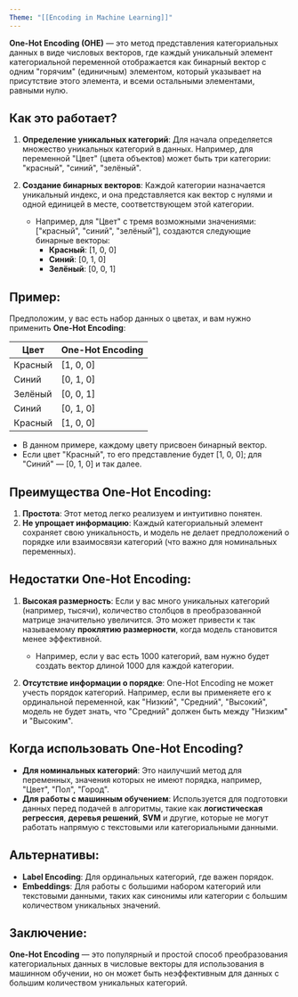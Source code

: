 ```yaml
---
Theme: "[[Encoding in Machine Learning]]"
---
```

**One-Hot Encoding (OHE)** — это метод представления категориальных данных в виде числовых векторов, где каждый уникальный элемент категориальной переменной отображается как бинарный вектор с одним "горячим" (единичным) элементом, который указывает на присутствие этого элемента, и всеми остальными элементами, равными нулю.

## Как это работает?

1. **Определение уникальных категорий**: Для начала определяется множество уникальных категорий в данных. Например, для переменной "Цвет" (цвета объектов) может быть три категории: "красный", "синий", "зелёный".
  
2. **Создание бинарных векторов**: Каждой категории назначается уникальный индекс, и она представляется как вектор с нулями и одной единицей в месте, соответствующем этой категории.
   - Например, для "Цвет" с тремя возможными значениями: ["красный", "синий", "зелёный"], создаются следующие бинарные векторы:
     - **Красный**: [1, 0, 0]
     - **Синий**: [0, 1, 0]
     - **Зелёный**: [0, 0, 1]

## Пример:

Предположим, у вас есть набор данных о цветах, и вам нужно применить **One-Hot Encoding**:

| Цвет      | One-Hot Encoding   |
|-----------|--------------------|
| Красный   | [1, 0, 0]          |
| Синий     | [0, 1, 0]          |
| Зелёный   | [0, 0, 1]          |
| Синий     | [0, 1, 0]          |
| Красный   | [1, 0, 0]          |

- В данном примере, каждому цвету присвоен бинарный вектор.
- Если цвет "Красный", то его представление будет [1, 0, 0]; для "Синий" — [0, 1, 0] и так далее.

## Преимущества **One-Hot Encoding**:
1. **Простота**: Этот метод легко реализуем и интуитивно понятен.
2. **Не упрощает информацию**: Каждый категориальный элемент сохраняет свою уникальность, и модель не делает предположений о порядке или взаимосвязи категорий (что важно для номинальных переменных).

## Недостатки **One-Hot Encoding**:
1. **Высокая размерность**: Если у вас много уникальных категорий (например, тысячи), количество столбцов в преобразованной матрице значительно увеличится. Это может привести к так называемому **проклятию размерности**, когда модель становится менее эффективной.
   - Например, если у вас есть 1000 категорий, вам нужно будет создать вектор длиной 1000 для каждой категории.
   
2. **Отсутствие информации о порядке**: One-Hot Encoding не может учесть порядок категорий. Например, если вы применяете его к ординальной переменной, как "Низкий", "Средний", "Высокий", модель не будет знать, что "Средний" должен быть между "Низким" и "Высоким".

## Когда использовать **One-Hot Encoding**?
- **Для номинальных категорий**: Это наилучший метод для переменных, значения которых не имеют порядка, например, "Цвет", "Пол", "Город".
- **Для работы с машинным обучением**: Используется для подготовки данных перед подачей в алгоритмы, такие как **логистическая регрессия**, **деревья решений**, **SVM** и другие, которые не могут работать напрямую с текстовыми или категориальными данными.

## Альтернативы:
- **Label Encoding**: Для ординальных категорий, где важен порядок.
- **Embeddings**: Для работы с большими набором категорий или текстовыми данными, таких как синонимы или категории с большим количеством уникальных значений.

## Заключение:
**One-Hot Encoding** — это популярный и простой способ преобразования категориальных данных в числовые векторы для использования в машинном обучении, но он может быть неэффективным для данных с большим количеством уникальных категорий.
